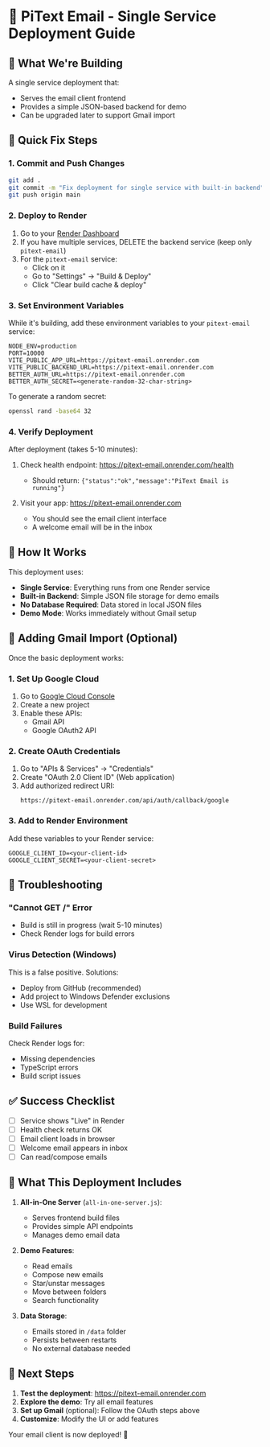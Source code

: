 # 🚀 PiText Email - Single Service Deployment Guide

## 🎯 What We're Building

A single service deployment that:
- Serves the email client frontend
- Provides a simple JSON-based backend for demo
- Can be upgraded later to support Gmail import

## 🔧 Quick Fix Steps

### 1. Commit and Push Changes

```bash
git add .
git commit -m "Fix deployment for single service with built-in backend"
git push origin main
```

### 2. Deploy to Render

1. Go to your [Render Dashboard](https://dashboard.render.com)
2. If you have multiple services, DELETE the backend service (keep only `pitext-email`)
3. For the `pitext-email` service:
   - Click on it
   - Go to "Settings" → "Build & Deploy"
   - Click "Clear build cache & deploy"

### 3. Set Environment Variables

While it's building, add these environment variables to your `pitext-email` service:

```env
NODE_ENV=production
PORT=10000
VITE_PUBLIC_APP_URL=https://pitext-email.onrender.com
VITE_PUBLIC_BACKEND_URL=https://pitext-email.onrender.com
BETTER_AUTH_URL=https://pitext-email.onrender.com
BETTER_AUTH_SECRET=<generate-random-32-char-string>
```

To generate a random secret:
```bash
openssl rand -base64 32
```

### 4. Verify Deployment

After deployment (takes 5-10 minutes):

1. Check health endpoint: https://pitext-email.onrender.com/health
   - Should return: `{"status":"ok","message":"PiText Email is running"}`

2. Visit your app: https://pitext-email.onrender.com
   - You should see the email client interface
   - A welcome email will be in the inbox

## 📧 How It Works

This deployment uses:
- **Single Service**: Everything runs from one Render service
- **Built-in Backend**: Simple JSON file storage for demo emails
- **No Database Required**: Data stored in local JSON files
- **Demo Mode**: Works immediately without Gmail setup

## 🔧 Adding Gmail Import (Optional)

Once the basic deployment works:

### 1. Set Up Google Cloud
1. Go to [Google Cloud Console](https://console.cloud.google.com)
2. Create a new project
3. Enable these APIs:
   - Gmail API
   - Google OAuth2 API

### 2. Create OAuth Credentials
1. Go to "APIs & Services" → "Credentials"
2. Create "OAuth 2.0 Client ID" (Web application)
3. Add authorized redirect URI:
   ```
   https://pitext-email.onrender.com/api/auth/callback/google
   ```

### 3. Add to Render Environment
Add these variables to your Render service:
```env
GOOGLE_CLIENT_ID=<your-client-id>
GOOGLE_CLIENT_SECRET=<your-client-secret>
```

## 🐛 Troubleshooting

### "Cannot GET /" Error
- Build is still in progress (wait 5-10 minutes)
- Check Render logs for build errors

### Virus Detection (Windows)
This is a false positive. Solutions:
- Deploy from GitHub (recommended)
- Add project to Windows Defender exclusions
- Use WSL for development

### Build Failures
Check Render logs for:
- Missing dependencies
- TypeScript errors
- Build script issues

## ✅ Success Checklist

- [ ] Service shows "Live" in Render
- [ ] Health check returns OK
- [ ] Email client loads in browser
- [ ] Welcome email appears in inbox
- [ ] Can read/compose emails

## 📝 What This Deployment Includes

1. **All-in-One Server** (`all-in-one-server.js`):
   - Serves frontend build files
   - Provides simple API endpoints
   - Manages demo email data

2. **Demo Features**:
   - Read emails
   - Compose new emails
   - Star/unstar messages
   - Move between folders
   - Search functionality

3. **Data Storage**:
   - Emails stored in `/data` folder
   - Persists between restarts
   - No external database needed

## 🚀 Next Steps

1. **Test the deployment**: https://pitext-email.onrender.com
2. **Explore the demo**: Try all email features
3. **Set up Gmail** (optional): Follow the OAuth steps above
4. **Customize**: Modify the UI or add features

Your email client is now deployed! 🎉 